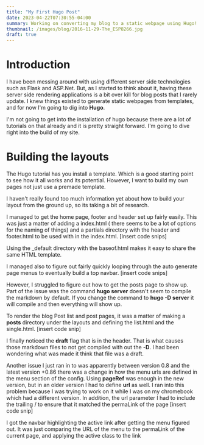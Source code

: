 ```yaml
---
title: "My First Hugo Post"
date: 2023-04-22T07:30:55-04:00
summary: Working on converting my blog to a static webpage using Hugo!
thumbnail: /images/blog/2016-11-29-The_ESP8266.jpg
draft: true
---
```


# Introduction
I have been messing around with using different server side technologies such as Flask and ASP.Net. But, as I started to think about it, having these server side rendering applications is a bit over kill for blog posts that I rarely update. I knew things existed to generate static webpages from templates, and for now I'm going to dig into **Hugo**.

I'm not going to get into the installation of hugo because there are a lot of tutorials on that already and it is pretty straight forward. I'm going to dive right into the build of my site.

# Building the layouts
The Hugo tutorial has you install a template. Which is a good starting point to see how it all works and its potential. However, I want to build my own pages not just use a premade template.

I haven't really found too much information yet about how to build your layout from the ground up, so its taking a bit of research.

I managed to get the home page, footer and header set up fairly easily. This was just a matter of adding a index.html ( there seems to be a lot of options for the naming of things) and a partials directory with the header and footer.html to be used with in the index.html.
[Insert code snips]

Using the _default directory with the baseof.html makes it easy to share the same HTML template.

I managed also to figure out fairly quickly looping through the auto generate page menus to eventually build a top navbar.
[insert code snips]

However, I struggled to figure out how to get the posts page to show up.
Part of the issue was the command **hugo server** doesn't seem to compile the markdown by default.
If you change the command to **hugo -D server** it will compile and then everything will show up.

To render the blog Post list and post pages, it was a matter of making a **posts** directory under the layouts and defining the list.html and the single.html.
[insert code snip]

I finally noticed the **draft** flag that is in the header. That is what causes those markdown files to not get compiled with out the **-D**. I had been wondering what was made it think that file was a draft.

Another issue I just ran in to was apparently between version 0.8 and the latest version +0.86 there was a change in how the menu urls are defined in the menu section of the config. Using **pageRef** was enough in the new version, but in an older version I had to define **url** as well. I ran into this problem because I was trying to work on it while I was on my chromebook which had a different version. In addition, the url parameter I had to include the trailing / to ensure that it matched the permaLink of the page
[insert code snip]

I got the navbar highlighting the active link after getting the menu figured out. It was just comparing the URL of the menu to the permaLink of the current page, and applying the active class to the link
